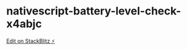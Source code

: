 # nativescript-battery-level-check-x4abjc

[Edit on StackBlitz ⚡️](https://stackblitz.com/edit/nativescript-battery-level-check-x4abjc)